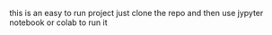 this is an easy to run project just clone the repo and then use jypyter notebook or colab to run it
